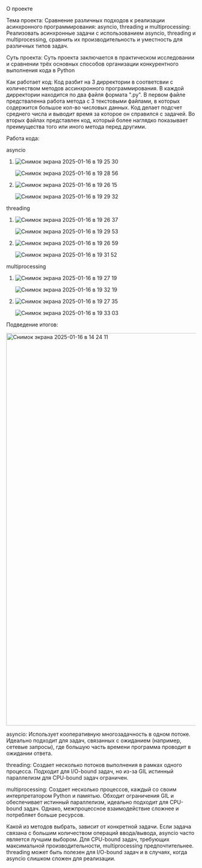 О проекте

Тема проекта:
Сравнение различных подходов к реализации асинхронного программирования: asyncio, threading и multiprocessing: Реализовать асинхронные задачи с использованием asyncio, threading и multiprocessing, сравнить их производительность и уместность для различных типов задач.

Суть проекта:
Суть проекта заключается в практическом исследовании и сравнении трёх основных способов организации конкурентного выполнения кода в Python

Как работает код:
Код разбит на 3 дирректории в соответсвии с количеством методов ассинхронного программирования. В каждой дирректории находится по два файля формата ".py". В первом файле предстваленна работа метода с 3 текстовыми файлами, в которых содержится большое кол-во числовых данных. Код делает подсчет среднего числа и выводит время за которое он справился с задачей. Во вторых файлах представлен код, который более наглядко показывает преимущества того или иного метода перед другими.

Работа кода:

asyncio

1) ![Снимок экрана 2025-01-16 в 19 25 30](https://github.com/user-attachments/assets/3d4d3dae-79d1-45d7-85b9-04f6c5c44dc5)

   ![Снимок экрана 2025-01-16 в 19 28 56](https://github.com/user-attachments/assets/2e05f445-e623-4894-b27f-a21c0d54e575)

2) ![Снимок экрана 2025-01-16 в 19 26 15](https://github.com/user-attachments/assets/f48884f8-eced-4b79-be81-c7c99df86503)

   ![Снимок экрана 2025-01-16 в 19 29 32](https://github.com/user-attachments/assets/ffa805ed-f59e-4923-b8a2-c90942c06907)
   
threading

1) ![Снимок экрана 2025-01-16 в 19 26 37](https://github.com/user-attachments/assets/b80a9028-73c8-4694-8ba5-09764ea9e1b1)

   ![Снимок экрана 2025-01-16 в 19 29 53](https://github.com/user-attachments/assets/36c0cb31-fa21-4482-8d85-def267e11e66)

2) ![Снимок экрана 2025-01-16 в 19 26 59](https://github.com/user-attachments/assets/20965513-6934-4227-ba98-a5c199e77f77)

   ![Снимок экрана 2025-01-16 в 19 31 52](https://github.com/user-attachments/assets/414cbfb6-e34a-4363-8662-65440dd09e0d)

multiprocessing

1) ![Снимок экрана 2025-01-16 в 19 27 19](https://github.com/user-attachments/assets/da3210a1-71fe-4913-895c-b1598bf5fe97)

   ![Снимок экрана 2025-01-16 в 19 32 19](https://github.com/user-attachments/assets/d8a049f0-27ad-4dc1-8156-28bada1a4244)

2) ![Снимок экрана 2025-01-16 в 19 27 35](https://github.com/user-attachments/assets/ff68fe00-f7a4-41ef-8130-1b7d8e9a959e)

   ![Снимок экрана 2025-01-16 в 19 33 03](https://github.com/user-attachments/assets/4fa5519e-1e16-4c9c-91bc-efb0bc6dd927)


Подведение итогов:

<img width="1045" alt="Снимок экрана 2025-01-16 в 14 24 11" src="https://github.com/user-attachments/assets/205d6f86-45a6-4fa5-8ce0-3144214c43e3" />

asyncio: Использует кооперативную многозадачность в одном потоке. Идеально подходит для задач, связанных с ожиданием (например, сетевые запросы), где большую часть времени программа проводит в ожидании ответа.

threading: Создает несколько потоков выполнения в рамках одного процесса. Подходит для I/O-bound задач, но из-за GIL истинный параллелизм для CPU-bound задач ограничен.

multiprocessing: Создает несколько процессов, каждый со своим интерпретатором Python и памятью. Обходит ограничения GIL и обеспечивает истинный параллелизм, идеально подходит для CPU-bound задач. Однако, межпроцессное взаимодействие сложнее и потребляет больше ресурсов.

Какой из методов выбрать, зависит от конкретной задачи. Если задача связана с большим количеством операций ввода/вывода, asyncio часто является лучшим выбором. Для CPU-bound задач, требующих максимальной производительности, multiprocessing предпочтительнее. threading может быть полезен для I/O-bound задач и в случаях, когда asyncio слишком сложен для реализации.
